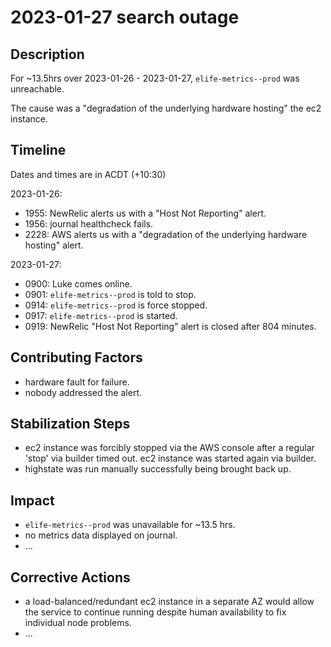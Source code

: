 # 2023-01-27 search outage

## Description

For ~13.5hrs over 2023-01-26 - 2023-01-27, `elife-metrics--prod` was unreachable.

The cause was a "degradation of the underlying hardware hosting" the ec2 instance.

## Timeline

Dates and times are in ACDT (+10:30)

2023-01-26:

* 1955: NewRelic alerts us with a "Host Not Reporting" alert.
* 1956: journal healthcheck fails.
* 2228: AWS alerts us with a "degradation of the underlying hardware hosting" alert.

2023-01-27:

* 0900: Luke comes online.
* 0901: `elife-metrics--prod` is told to stop.
* 0914: `elife-metrics--prod` is force stopped.
* 0917: `elife-metrics--prod` is started.
* 0919: NewRelic "Host Not Reporting" alert is closed after 804 minutes.

## Contributing Factors

* hardware fault for failure.
* nobody addressed the alert.

## Stabilization Steps

* ec2 instance was forcibly stopped via the AWS console after a regular 'stop' via builder timed out. ec2 instance was started again via builder.
* highstate was run manually successfully being brought back up.

## Impact

* `elife-metrics--prod` was unavailable for ~13.5 hrs.
* no metrics data displayed on journal.
* ...

## Corrective Actions

* a load-balanced/redundant ec2 instance in a separate AZ would allow the service to continue running despite human availability to fix individual node problems.
* ...

